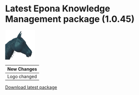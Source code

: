 # Latest Epona Knowledge Management package (1.0.45)

![](../eponahorse.png)

|New Changes|
--- |
|Logo changed|


[Download latest package](https://download.eponalegal.com/s/5mdhN6WMEGIxYkdB/en_US?dir=%2FKMS%2F1.0.45&node-id=38709)
